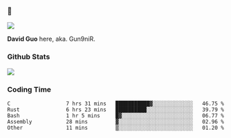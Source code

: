 ### 👋

![](https://komarev.com/ghpvc/?username=Gun9niR&label=Total+Views)

**David Guo** here, aka. Gun9niR.

### Github Stats

<img src="https://github-readme-stats.vercel.app/api?username=Gun9niR&count_private=true&show_icons=true&theme=vue-dark&hide_title=true">

### Coding Time

<!--START_SECTION:waka-->

```text
C                  7 hrs 31 mins   ███████████▓░░░░░░░░░░░░░   46.75 %
Rust               6 hrs 23 mins   ██████████░░░░░░░░░░░░░░░   39.79 %
Bash               1 hr 5 mins     █▓░░░░░░░░░░░░░░░░░░░░░░░   06.77 %
Assembly           28 mins         ▓░░░░░░░░░░░░░░░░░░░░░░░░   02.96 %
Other              11 mins         ▒░░░░░░░░░░░░░░░░░░░░░░░░   01.20 %
```

<!--END_SECTION:waka-->

